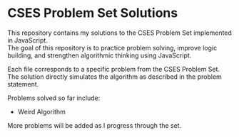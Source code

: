 # CSES Problem Set Solutions

This repository contains my solutions to the CSES Problem Set implemented in JavaScript.  
The goal of this repository is to practice problem solving, improve logic building, and strengthen algorithmic thinking using JavaScript.

Each file corresponds to a specific problem from the CSES Problem Set.  
The solution directly simulates the algorithm as described in the problem statement.

Problems solved so far include:
- Weird Algorithm

More problems will be added as I progress through the set.
